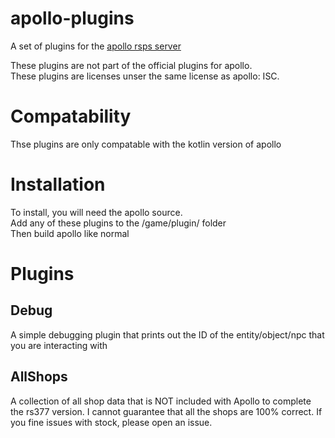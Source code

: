 # apollo-plugins
A set of plugins for the [apollo rsps server](https://github.com/apollo-rsps/apollo)

These plugins are not part of the official plugins for apollo.  
These plugins are licenses unser the same license as apollo: ISC. 

# Compatability
Thse plugins are only compatable with the kotlin version of apollo

# Installation
To install, you will need the apollo source.   
Add any of these plugins to the /game/plugin/ folder  
Then build apollo like normal  

# Plugins

## Debug
A simple debugging plugin that prints out the ID of the entity/object/npc that you are interacting with

## AllShops
A collection of all shop data that is NOT included with Apollo to complete the rs377 version. I cannot guarantee that all the shops are 100% correct. If you fine issues with stock, please open an issue. 
